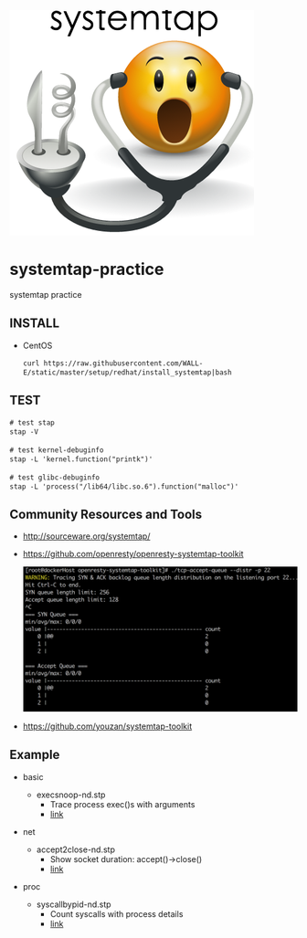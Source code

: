 ![image](Screenshots/smileytap.png)

# systemtap-practice
systemtap practice

## INSTALL
* CentOS
  ```
  curl https://raw.githubusercontent.com/WALL-E/static/master/setup/redhat/install_systemtap|bash
  ```

## TEST
```
# test stap
stap -V

# test kernel-debuginfo
stap -L 'kernel.function("printk")'

# test glibc-debuginfo
stap -L 'process("/lib64/libc.so.6").function("malloc")'
```

## Community Resources and Tools

* http://sourceware.org/systemtap/
* https://github.com/openresty/openresty-systemtap-toolkit

  ![image](Screenshots/tcp-accept-queue.png)

* https://github.com/youzan/systemtap-toolkit

## Example

* basic
  * execsnoop-nd.stp
    * Trace process exec()s with arguments
    * [link](https://github.com/brendangregg/systemtap-lwtools/blob/master/execsnoop-nd.stp) 

* net
  * accept2close-nd.stp
    * Show socket duration: accept()->close()
    * [link](https://github.com/brendangregg/systemtap-lwtools/blob/master/net/accept2close-nd.stp) 
    
* proc
  * syscallbypid-nd.stp
    * Count syscalls with process details
    * [link](https://github.com/brendangregg/systemtap-lwtools/blob/master/proc/syscallbypid-nd.stp) 
